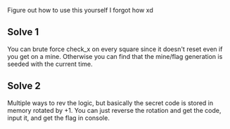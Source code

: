 Figure out how to use this yourself I forgot how xd

## Solve 1
You can brute force check_x on every square since it doesn't reset even if you get on a mine. Otherwise you can find that the mine/flag generation is seeded with the current time.

## Solve 2
Multiple ways to rev the logic, but basically the secret code is stored in memory rotated by +1. You can just reverse the rotation and get the code, input it, and get the flag in console.
